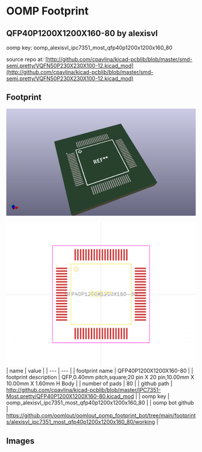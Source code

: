 # OOMP Footprint  
## QFP40P1200X1200X160-80  by alexisvl  
  
oomp key: oomp_alexisvl_ipc7351_most_qfp40p1200x1200x160_80  
  
source repo at: [http://github.com/cpavlina/kicad-pcblib/blob/master/smd-semi.pretty/VQFN50P230X230X100-12.kicad_mod](http://github.com/cpavlina/kicad-pcblib/blob/master/smd-semi.pretty/VQFN50P230X230X100-12.kicad_mod)  
## Footprint  
  
[![working_kicad_pcb_3d.png](working_kicad_pcb_3d_600.png)](working_kicad_pcb_3d.png)  
  
[![working.png](working_600.png)](working.png)  
| name | value | 
| --- | --- | 
| footprint name | QFP40P1200X1200X160-80 | 
| footprint description | QFP,0.40mm pitch,square;20 pin X 20 pin,10.00mm X 10.00mm X 1.60mm H Body | 
| number of pads | 80 | 
| github path | http://github.com/cpavlina/kicad-pcblib/blob/master/IPC7351-Most.pretty/QFP40P1200X1200X160-80.kicad_mod | 
| oomp key | oomp_alexisvl_ipc7351_most_qfp40p1200x1200x160_80 | 
| oomp bot github | https://github.com/oomlout/oomlout_oomp_footprint_bot/tree/main/footprints/alexisvl_ipc7351_most_qfp40p1200x1200x160_80/working | 
## Images  
